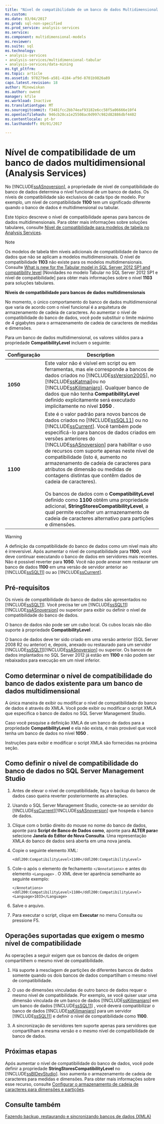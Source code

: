 ```yaml
---
title: "Nível de compatibilidade de um banco de dados Multidimensional (Analysis Services) | Microsoft Docs"
ms.custom: 
ms.date: 03/04/2017
ms.prod: sql-non-specified
ms.prod_service: analysis-services
ms.service: 
ms.component: multidimensional-models
ms.reviewer: 
ms.suite: sql
ms.technology:
- analysis-services
- analysis-services/multidimensional-tabular
- analysis-services/data-mining
ms.tgt_pltfrm: 
ms.topic: article
ms.assetid: 978279e6-a581-4184-af9d-8701b9826a89
caps.latest.revision: 18
author: Minewiskan
ms.author: owend
manager: kfile
ms.workload: Inactive
ms.translationtype: MT
ms.sourcegitcommit: f3481fcc2bb74eaf93182e6cc58f5a06666e10f4
ms.openlocfilehash: 946cb28ca1e25508ac0d997c982d82886dbf4402
ms.contentlocale: pt-br
ms.lasthandoff: 09/01/2017

---
```

# <a name="compatibility-level-of-a-multidimensional-database-analysis-services"></a>Nível de compatibilidade de um banco de dados multidimensional (Analysis Services)
  No [!INCLUDE[ssASnoversion](../../includes/ssasnoversion-md.md)], a propriedade de nível de compatibilidade do banco de dados determina o nível funcional de um banco de dados. Os níveis de compatibilidade são exclusivos de cada tipo de modelo. Por exemplo, um nível de compatibilidade **1100** tem um significado diferente quando o banco de dados é multidimensional ou tabular.  
  
 Este tópico descreve o nível de compatibilidade apenas para bancos de dados multidimensionais. Para obter mais informações sobre soluções tabulares, consulte [Nível de compatibilidade para modelos de tabela no Analysis Services](../../analysis-services/tabular-models/compatibility-level-for-tabular-models-in-analysis-services.md).  
  
> [!NOTE]  
>  Os modelos de tabela têm níveis adicionais de compatibilidade de banco de dados que não se aplicam a modelos multidimensionais. O nível de compatibilidade **1103** não existe para os modelos multidimensionais. Consulte [What is new for the Tabular model in SQL Server 2012 SP1 and compatibility level](http://go.microsoft.com/fwlink/?LinkId=301727) [Novidades no modelo Tabular no SQL Server 2012 SP1 e nível de compatibilidade] para obter mais informações sobre o nível **1103** para soluções tabulares.  
  
 **Níveis de compatibilidade para bancos de dados multidimensionais**  
  
 No momento, o único comportamento do banco de dados multidimensional que varia de acordo com o nível funcional é a arquitetura de armazenamento de cadeia de caracteres. Ao aumentar o nível de compatibilidade do banco de dados, você pode substituir o limite máximo de 4 gigabytes para o armazenamento de cadeia de caracteres de medidas e dimensões.  
  
 Para um banco de dados multidimensional, os valores válidos para a propriedade **CompatibilityLevel** incluem o seguinte:  
  
|Configuração|Description|  
|-------------|-----------------|  
|**1050**|Este valor não é visível em script ou em ferramentas, mas ele corresponde a bancos de dados criados no [!INCLUDE[ssVersion2005](../../includes/ssversion2005-md.md)], no [!INCLUDE[ssKatmai](../../includes/sskatmai-md.md)]ou no [!INCLUDE[ssKilimanjaro](../../includes/sskilimanjaro-md.md)]. Qualquer banco de dados que não tenha **CompatibilityLevel** definido explicitamente será executado implicitamente no nível **1050** .|  
|**1100**|Este é o valor padrão para novos bancos de dados criados no [!INCLUDE[ssSQL11](../../includes/sssql11-md.md)] ou no [!INCLUDE[ssCurrent](../../includes/sscurrent-md.md)]. Você também pode especificá-lo para bancos de dados criados em versões anteriores do [!INCLUDE[ssASnoversion](../../includes/ssasnoversion-md.md)] para habilitar o uso de recursos com suporte apenas neste nível de compatibilidade (isto é, aumento no armazenamento de cadeia de caracteres para atributos de dimensão ou medidas de contagens distintas que contêm dados de cadeia de caracteres).<br /><br /> Os bancos de dados com o **CompatibilityLevel** definido como **1100** obtêm uma propriedade adicional, **StringStoresCompatibilityLevel**, a qual permite escolher um armazenamento de cadeia de caracteres alternativo para partições e dimensões.|  
  
> [!WARNING]  
>  A definição da compatibilidade do banco de dados como um nível mais alto é irreversível. Após aumentar o nível de compatibilidade para **1100**, você deve continuar executando o banco de dados em servidores mais recentes. Não é possível reverter para **1050**. Você não pode anexar nem restaurar um banco de dados **1100** em uma versão de servidor anterior ao [!INCLUDE[ssSQL11](../../includes/sssql11-md.md)] ou ao [!INCLUDE[ssCurrent](../../includes/sscurrent-md.md)].  
  
## <a name="prerequisites"></a>Pré-requisitos  
 Os níveis de compatibilidade do banco de dados são apresentados no [!INCLUDE[ssSQL11](../../includes/sssql11-md.md)]. Você precisa ter um [!INCLUDE[ssSQL11](../../includes/sssql11-md.md)][!INCLUDE[ssASnoversion](../../includes/ssasnoversion-md.md)] ou superior para exibir ou definir o nível de compatibilidade do banco de dados.  
  
 O banco de dados não pode ser um cubo local. Os cubos locais não dão suporte à propriedade **CompatibilityLevel** .  
  
 O banco de dados deve ter sido criado em uma versão anterior (SQL Server 2008 R2 ou anterior) e, depois, anexado ou restaurado para um servidor [!INCLUDE[ssSQL11](../../includes/sssql11-md.md)][!INCLUDE[ssASnoversion](../../includes/ssasnoversion-md.md)] ou superior. Os bancos de dados implantados no SQL Server 2012 já estão em **1100** e não podem ser rebaixados para execução em um nível inferior.  
  
## <a name="determine-the-existing-database-compatibility-level-for-a-multidimensional-database"></a>Como determinar o nível de compatibilidade do banco de dados existente para um banco de dados multidimensional  
 A única maneira de exibir ou modificar o nível de compatibilidade do banco de dados é através do XMLA. Você pode exibir ou modificar o script XMLA que especifica o banco de dados no SQL Server Management Studio.  
  
 Caso você pesquise a definição XMLA de um banco de dados para a propriedade **CompatibilityLevel** e ela não exista, é mais provável que você tenha um banco de dados no nível **1050** .  
  
 Instruções para exibir e modificar o script XMLA são fornecidas na próxima seção.  
  
## <a name="set-the-database-compatibility-level-in-sql-server-management-studio"></a>Como definir o nível de compatibilidade do banco de dados no SQL Server Management Studio  
  
1.  Antes de elevar o nível de compatibilidade, faça o backup do banco de dados caso queira reverter posteriormente as alterações.  
  
2.  Usando o SQL Server Management Studio, conecte-se ao servidor do [!INCLUDE[ssCurrent](../../includes/sscurrent-md.md)][!INCLUDE[ssASnoversion](../../includes/ssasnoversion-md.md)] que hospeda o banco de dados.  
  
3.  Clique com o botão direito do mouse no nome do banco de dados, aponte para **Script de Banco de Dados como**, aponte para **ALTER para**e selecione **Janela do Editor de Nova Consulta**. Uma representação XMLA do banco de dados será aberta em uma nova janela.  
  
4.  Copie o seguinte elemento XML:  
  
    ```  
    <ddl200:CompatibilityLevel>1100</ddl200:CompatibilityLevel>  
    ```  
  
5.  Cole-o após o elemento de fechamento `</Annotations>` e antes do elemento `<Language>` . O XML deve ter aparência semelhante ao seguinte exemplo:  
  
    ```  
    </Annotations>  
    <ddl200:CompatibilityLevel>1100</ddl200:CompatibilityLevel>  
    <Language>1033</Language>  
    ```  
  
6.  Salve o arquivo.  
  
7.  Para executar o script, clique em **Executar** no menu Consulta ou pressione F5.  
  
## <a name="supported-operations-that-require-the-same-compatibility-level"></a>Operações suportadas que exigem o mesmo nível de compatibilidade  
 As operações a seguir exigem que os bancos de dados de origem compartilhem o mesmo nível de compatibilidade.  
  
1.  Há suporte à mesclagem de partições de diferentes bancos de dados somente quando os dois bancos de dados compartilham o mesmo nível de compatibilidade.  
  
2.  O uso de dimensões vinculadas de outro banco de dados requer o mesmo nível de compatibilidade. Por exemplo, se você quiser usar uma dimensão vinculada de um banco de dados [!INCLUDE[ssKilimanjaro](../../includes/sskilimanjaro-md.md)] em um banco de dados [!INCLUDE[ssSQL11](../../includes/sssql11-md.md)] , você deverá compatibilizar o banco de dados [!INCLUDE[ssKilimanjaro](../../includes/sskilimanjaro-md.md)] para um servidor [!INCLUDE[ssSQL11](../../includes/sssql11-md.md)] e definir o nível de compatibilidade como **1100**.  
  
3.  A sincronização de servidores tem suporte apenas para servidores que compartilham a mesma versão e o mesmo nível de compatibilidade de banco de dados.  
  
## <a name="next-steps"></a>Próximas etapas  
 Após aumentar o nível de compatibilidade do banco de dados, você pode definir a propriedade **StringStoresCompatibilityLevel** no [!INCLUDE[ssBIDevStudio](../../includes/ssbidevstudio-md.md)]. Isso aumenta o armazenamento de cadeia de caracteres para medidas e dimensões. Para obter mais informações sobre esse recurso, consulte [Configurar o armazenamento de cadeia de caracteres para dimensões e partições](../../analysis-services/multidimensional-models/configure-string-storage-for-dimensions-and-partitions.md).  
  
## <a name="see-also"></a>Consulte também  
 [Fazendo backup, restaurando e sincronizando bancos de dados &#40;XMLA&#41;](../../analysis-services/multidimensional-models-scripting-language-assl-xmla/backing-up-restoring-and-synchronizing-databases-xmla.md)  
  
  

